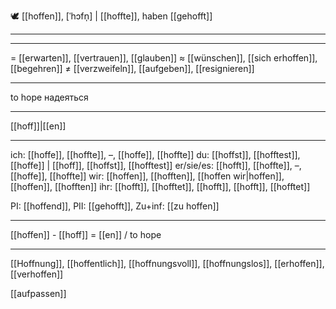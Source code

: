 🕊️ [[hoffen]], [ˈhɔfn̩] | [[hoffte]], haben [[gehofft]]

---

---
= [[erwarten]], [[vertrauen]], [[glauben]]
≈ [[wünschen]], [[sich erhoffen]], [[begehren]]
≠ [[verzweifeln]], [[aufgeben]], [[resignieren]]

---
to hope
надеяться

---
[[hoff]]|[[en]]

---
ich: [[hoffe]], [[hoffte]], –, [[hoffe]], [[hoffte]]
du: [[hoffst]], [[hofftest]], [[hoffe]] | [[hoff]], [[hoffst]], [[hofftest]]
er/sie/es: [[hofft]], [[hoffte]], –, [[hoffe]], [[hoffte]]
wir: [[hoffen]], [[hofften]], [[hoffen wir|hoffen]], [[hoffen]], [[hofften]]
ihr: [[hofft]], [[hofftet]], [[hofft]], [[hofft]], [[hofftet]]

PI: [[hoffend]], PII: [[gehofft]], Zu+inf: [[zu hoffen]]

---
[[hoffen]] - [[hoff]] = [[en]] / to hope

---
[[Hoffnung]], [[hoffentlich]], [[hoffnungsvoll]], [[hoffnungslos]], [[erhoffen]], [[verhoffen]]


[[aufpassen]]
